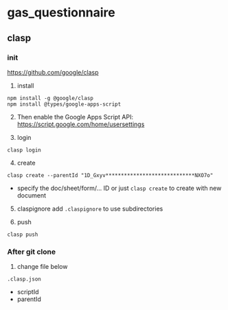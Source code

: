 # gas_questionnaire

## clasp

### init

https://github.com/google/clasp

1. install

```
npm install -g @google/clasp
npm install @types/google-apps-script
```

2. Then enable the Google Apps Script API:
   https://script.google.com/home/usersettings

3. login

```
clasp login
```

4. create

```
clasp create --parentId "1D_Gxyv*****************************NXO7o"
```

- specify the doc/sheet/form/... ID
  or just `clasp create` to create with new document

5. claspignore
   add `.claspignore` to use subdirectories

6. push

```
clasp push
```

### After git clone

1. change file below

```
.clasp.json
```

- scriptId
- parentId
